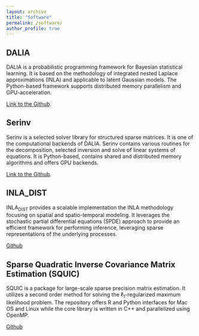 ```yaml
---
layout: archive
title: "Software"
permalink: /software/
author_profile: true
---
```


## DALIA

DALIA is a probabilistic programming framework for Bayesian statistical learning. It is based on the methodology of integrated nested Laplace approximations (INLA) and applicable to latent Gaussian models. The Python-based framework supports distributed memory parallelism and GPU-acceleration. 

[Link to the Github](https://github.com/dalia-project/DALIA).


## Serinv

Serinv is a selected solver library for structured sparse matrices. It is one of the computational backends of DALIA. Serinv contains various routines for the decomposition, selected inversion and solve of linear systems of equations. It is Python-based, contains shared and distributed memory algorithms and offers GPU backends.
  
[Link to the Github](https://github.com/vincent-maillou/serinv).


## INLA_DIST

$\text{INLA}_\text{DIST}$ provides a scalable implementation the INLA methodology focusing on spatial and spatio-temporal modeling. It leverages the stochastic partial differential equations (SPDE) approach to provide an efficient framework for performing inference, leveraging sparse representations of the underlying processes. 

[Github](https://github.com/lisa-gm/INLA_DIST)


## Sparse Quadratic Inverse Covariance Matrix Estimation (SQUIC)

SQUIC is a package for large-scale sparse precision matrix estimation. It utilizes a second order method for solving the $\ell_1$-regularized maximum likelihood problem. The repository offers R and Python interfaces for Mac OS and Linux while the core library is written in C++ and parallelized using OpenMP.

[Github](https://www.gitlab.ci.inf.usi.ch/SQUIC)